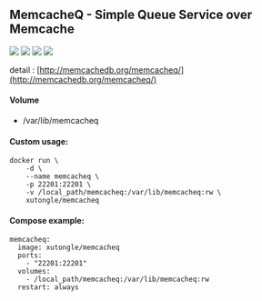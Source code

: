 MemcacheQ - Simple Queue Service over Memcache
---

![](https://img.shields.io/badge/MemcacheQ-0.2.0-brightgreen.svg) ![](https://img.shields.io/badge/Debian-jessie-brightgreen.svg) ![](https://img.shields.io/docker/stars/xutongle/memcacheq.svg) ![](https://img.shields.io/docker/pulls/xutongle/memcacheq.svg)

detail : [http://memcachedb.org/memcacheq/](http://memcachedb.org/memcacheq/)

#### Volume

- /var/lib/memcacheq

#### Custom usage:

    docker run \
        -d \
        --name memcacheq \
        -p 22201:22201 \
        -v /local_path/memcacheq:/var/lib/memcacheq:rw \
        xutongle/memcacheq

#### Compose example:

    memcacheq:
      image: xutongle/memcacheq
      ports:
        - "22201:22201"
      volumes:
        - /local_path/memcacheq:/var/lib/memcacheq:rw
      restart: always

